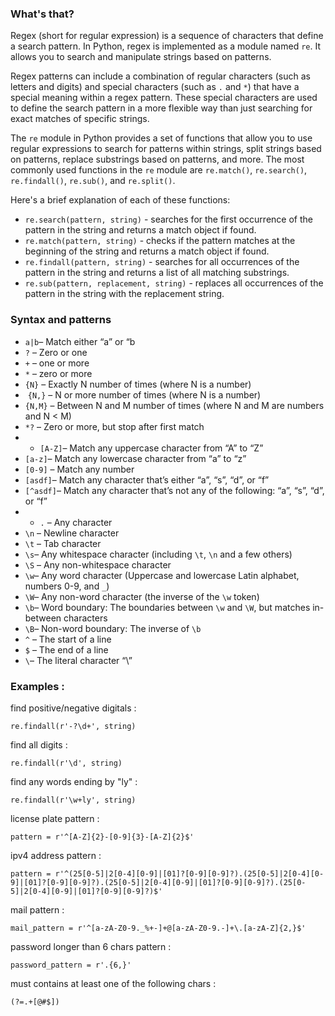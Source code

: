 ### What's that?

Regex (short for regular expression) is a sequence of characters that define a search pattern. In Python, regex is implemented as a module named `re`. It allows you to search and manipulate strings based on patterns.

Regex patterns can include a combination of regular characters (such as letters and digits) and special characters (such as `.` and `*`) that have a special meaning within a regex pattern. These special characters are used to define the search pattern in a more flexible way than just searching for exact matches of specific strings.

The `re` module in Python provides a set of functions that allow you to use regular expressions to search for patterns within strings, split strings based on patterns, replace substrings based on patterns, and more. The most commonly used functions in the `re` module are `re.match()`, `re.search()`, `re.findall()`, `re.sub()`, and `re.split()`.

Here's a brief explanation of each of these functions:

-   `re.search(pattern, string)` - searches for the first occurrence of the pattern in the string and returns a match object if found.
-   `re.match(pattern, string)` - checks if the pattern matches at the beginning of the string and returns a match object if found.
-   `re.findall(pattern, string)` - searches for all occurrences of the pattern in the string and returns a list of all matching substrings.
-   `re.sub(pattern, replacement, string)` - replaces all occurrences of the pattern in the string with the replacement string.

### Syntax and patterns

-   `a|b`– Match either “a” or “b
-   `?` – Zero or one
-   `+` – one or more
-   `*` – zero or more
-   `{N}` – Exactly N number of times (where N is a number)
-    `{N,}` – N or more number of times (where N is a number)
-   `{N,M}` – Between N and M number of times (where N and M are numbers and N < M)
-   `*?` – Zero or more, but stop after first match
- -   `[A-Z]`– Match any uppercase character from “A” to “Z”
-   `[a-z]`– Match any lowercase character from “a” to “z”
-   `[0-9]` – Match any number
-   `[asdf]`– Match any character that’s either “a”, “s”, “d”, or “f”
-   `[^asdf]`– Match any character that’s not any of the following: “a”, “s”, “d”, or “f”
- -   `.` – Any character
-   `\n` – Newline character
-   `\t` – Tab character
-   `\s`– Any whitespace character (including `\t`, `\n` and a few others)
-   `\S` – Any non-whitespace character
-   `\w`– Any word character (Uppercase and lowercase Latin alphabet, numbers 0-9, and `_`)
-   `\W`– Any non-word character (the inverse of the `\w` token)
-   `\b`– Word boundary: The boundaries between `\w` and `\W`, but matches in-between characters
-   `\B`– Non-word boundary: The inverse of `\b`
-   `^` – The start of a line
-   `$` – The end of a line 
-   `\`– The literal character “\”

### Examples :

find positive/negative digitals :
```
re.findall(r'-?\d+', string)
```

find all digits :
```
re.findall(r'\d', string)
```

find any words ending by "ly" :
```
re.findall(r'\w+ly', string)
```

license plate pattern :
```
pattern = r'^[A-Z]{2}-[0-9]{3}-[A-Z]{2}$'
```

ipv4 address pattern :
```
pattern = r'^(25[0-5]|2[0-4][0-9]|[01]?[0-9][0-9]?).(25[0-5]|2[0-4][0-9]|[01]?[0-9][0-9]?).(25[0-5]|2[0-4][0-9]|[01]?[0-9][0-9]?).(25[0-5]|2[0-4][0-9]|[01]?[0-9][0-9]?)$'
```

mail pattern :
```
mail_pattern = r'^[a-zA-Z0-9._%+-]+@[a-zA-Z0-9.-]+\.[a-zA-Z]{2,}$'
```

password longer than 6 chars pattern :
```
password_pattern = r'.{6,}'
```

must contains at least one of the following chars :
```
(?=.+[@#$])
```
